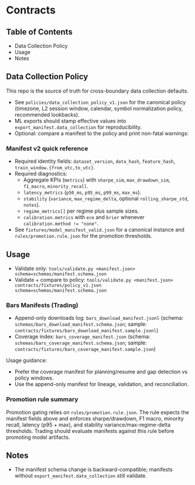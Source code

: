 # Contracts

## Table of Contents

- Data Collection Policy
- Usage
- Notes

## Data Collection Policy

This repo is the source of truth for cross-boundary data collection defaults.

- See `policies/data_collection_policy_v1.json` for the canonical policy (timezone, L2 session window, calendar, symbol normalization policy, recommended lookbacks).
- ML exports should stamp effective values into `export_manifest.data_collection` for reproducibility.
- Optional: compare a manifest to the policy and print non-fatal warnings:

### Manifest v2 quick reference

- Required identity fields: `dataset_version`, `data_hash`, `feature_hash`, `train_window.{from_utc,to_utc}`.
- Required diagnostics:
	- Aggregate KPIs (`metrics`) with `sharpe_sim`, `max_drawdown_sim`, `f1_macro`, `minority_recall`.
	- `latency_metrics` (`p50_ms`, `p95_ms`, `p99_ms`, `max_ms`).
	- `stability` (`variance`, `max_regime_delta`, optional `rolling_sharpe_std`, `notes`).
	- `regime_metrics[]` per regime plus sample sizes.
	- `calibration.metrics` with `ece` and `brier` whenever `calibration.method != "none"`.
- See `fixtures/model_manifest_valid.json` for a canonical instance and `rules/promotion.rule.json` for the promotion thresholds.

## Usage

- Validate only: `tools/validate.py <manifest.json> schema=schemas/manifest.schema.json`
- Validate + compare to policy: `tools/validate.py <manifest.json> contracts/fixtures/policy_v1.json schema=schemas/manifest.schema.json`

### Bars Manifests (Trading)

- Append-only downloads log: `bars_download_manifest.jsonl` (schema: `schemas/bars_download_manifest.schema.json`; sample: `contracts/fixtures/bars_download_manifest.sample.jsonl`)
- Coverage index: `bars_coverage_manifest.json` (schema: `schemas/bars_coverage_manifest.schema.json`; sample: `contracts/fixtures/bars_coverage_manifest.sample.json`)

Usage guidance:
- Prefer the coverage manifest for planning/resume and gap detection vs policy windows.
- Use the append-only manifest for lineage, validation, and reconciliation.

### Promotion rule summary

Promotion gating relies on `rules/promotion.rule.json`. The rule expects the manifest fields above and enforces sharpe/drawdown, F1 macro, minority recall, latency (p95 + max), and stability variance/max-regime-delta thresholds. Trading should evaluate manifests against this rule before promoting model artifacts.

## Notes

- The manifest schema change is backward-compatible; manifests without `export_manifest.data_collection` still validate.
